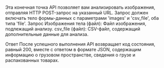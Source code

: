 Эта конечная точка API позволяет вам анализировать изображения, отправляя HTTP POST-запрос на указанный URL. Запрос должен включать тело формы-данных с параметрами 'images' и 'csv_file', оба типа 'file'.
Запрос
Изображения тела (файл): Файл изображения, подлежащий анализу.
csv_file (файл): CSV-файл, содержащий дополнительные данные для анализа.

Ответ
После успешного выполнения API возвращает код состояния, равный 200, вместе с ответом в формате JSON, содержащим информацию о грузовом пространстве, сведения о грузе и распакованных товарах.
